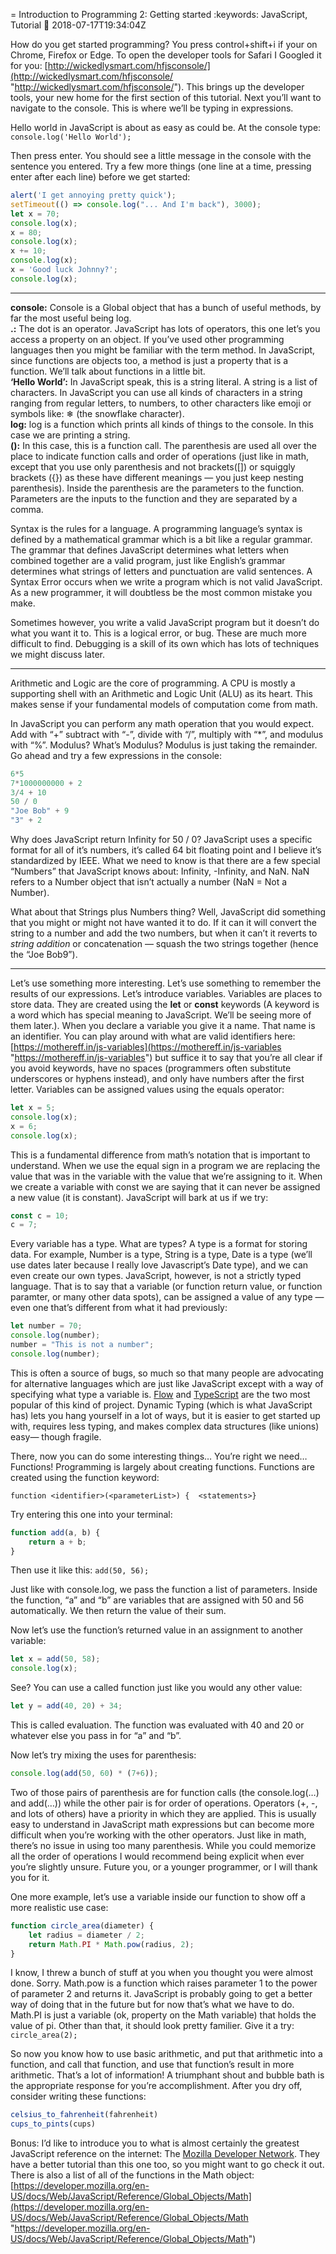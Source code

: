 = Introduction to Programming 2: Getting started
:keywords: JavaScript, Tutorial
:date: 2018-07-17T19:34:04Z

How do you get started programming? You press control+shift+i if your on Chrome, Firefox or Edge. To open the developer tools for Safari I Googled it for you: [http://wickedlysmart.com/hfjsconsole/](http://wickedlysmart.com/hfjsconsole/ "http://wickedlysmart.com/hfjsconsole/"). This brings up the developer tools, your new home for the first section of this tutorial. Next you’ll want to navigate to the console. This is where we’ll be typing in expressions.

Hello world in JavaScript is about as easy as could be. At the console type: `console.log('Hello World');`

Then press enter. You should see a little message in the console with the sentence you entered. Try a few more things (one line at a time, pressing enter after each line) before we get started:

```javascript
alert('I get annoying pretty quick');
setTimeout(() => console.log("... And I'm back"), 3000);
let x = 70;
console.log(x);
x = 80;
console.log(x);
x += 10;
console.log(x);
x = 'Good luck Johnny?';
console.log(x);
```

***

**console:** Console is a Global object that has a bunch of useful methods, by far the most useful being log.  
**.:** The dot is an operator. JavaScript has lots of operators, this one let’s you access a property on an object. If you’ve used other programming languages then you might be familiar with the term method. In JavaScript, since functions are objects too, a method is just a property that is a function. We’ll talk about functions in a little bit.  
**‘Hello World’:** In JavaScript speak, this is a string literal. A string is a list of characters. In JavaScript you can use all kinds of characters in a string ranging from regular letters, to numbers, to other characters like emoji or symbols like: ❄ (the snowflake character).  
**log:** log is a function which prints all kinds of things to the console. In this case we are printing a string.  
**():** In this case, this is a function call. The parenthesis are used all over the place to indicate function calls and order of operations (just like in math, except that you use only parenthesis and not brackets(\[\]) or squiggly brackets ({}) as these have different meanings — you just keep nesting parenthesis). Inside the parenthesis are the parameters to the function. Parameters are the inputs to the function and they are separated by a comma.

Syntax is the rules for a language. A programming language’s syntax is defined by a mathematical grammar which is a bit like a regular grammar. The grammar that defines JavaScript determines what letters when combined together are a valid program, just like English’s grammar determines what strings of letters and punctuation are valid sentences. A Syntax Error occurs when we write a program which is not valid JavaScript. As a new programmer, it will doubtless be the most common mistake you make.

Sometimes however, you write a valid JavaScript program but it doesn’t do what you want it to. This is a logical error, or bug. These are much more difficult to find. Debugging is a skill of its own which has lots of techniques we might discuss later.

***

Arithmetic and Logic are the core of programming. A CPU is mostly a supporting shell with an Arithmetic and Logic Unit (ALU) as its heart. This makes sense if your fundamental models of computation come from math.

In JavaScript you can perform any math operation that you would expect. Add with “+” subtract with “-”, divide with “/”, multiply with “*”, and modulus with “%”. Modulus? What’s Modulus? Modulus is just taking the remainder. Go ahead and try a few expressions in the console:
```javascript
6*5
7*1000000000 + 2
3/4 + 10
50 / 0
"Joe Bob" + 9
"3" + 2
```

Why does JavaScript return Infinity for 50 / 0? JavaScript uses a specific format for all of it’s numbers, it’s called 64 bit floating point and I believe it’s standardized by IEEE. What we need to know is that there are a few special “Numbers” that JavaScript knows about: Infinity, -Infinity, and NaN. NaN refers to a Number object that isn’t actually a number (NaN = Not a Number).

What about that Strings plus Numbers thing? Well, JavaScript did something that you might or might not have wanted it to do. If it can it will convert the string to a number and add the two numbers, but when it can’t it reverts to _string addition_ or concatenation — squash the two strings together (hence the “Joe Bob9”).

***

Let’s use something more interesting. Let’s use something to remember the results of our expressions. Let’s introduce variables. Variables are places to store data. They are created using the **let** or **const** keywords (A keyword is a word which has special meaning to JavaScript. We’ll be seeing more of them later.). When you declare a variable you give it a name. That name is an identifier. You can play around with what are valid identifiers here: [https://mothereff.in/js-variables](https://mothereff.in/js-variables "https://mothereff.in/js-variables") but suffice it to say that you’re all clear if you avoid keywords, have no spaces (programmers often substitute underscores or hyphens instead), and only have numbers after the first letter. Variables can be assigned values using the equals operator:
```javascript
let x = 5;
console.log(x);
x = 6;
console.log(x);
```

This is a fundamental difference from math’s notation that is important to understand. When we use the equal sign in a program we are replacing the value that was in the variable with the value that we’re assigning to it. When we create a variable with const we are saying that it can never be assigned a new value (it is constant). JavaScript will bark at us if we try:
```javascript
const c = 10;
c = 7;
```

Every variable has a type. What are types? A type is a format for storing data. For example, Number is a type, String is a type, Date is a type (we’ll use dates later because I really love Javascript’s Date type), and we can even create our own types. JavaScript, however, is not a strictly typed language. That is to say that a variable (or function return value, or function paramter, or many other data spots), can be assigned a value of any type — even one that’s different from what it had previously:
```javascript
let number = 70;
console.log(number);
number = "This is not a number";
console.log(number);
```

This is often a source of bugs, so much so that many people are advocating for alternative languages which are just like JavaScript except with a way of specifying what type a variable is. [Flow](https://flow.org/en/) and [TypeScript](https://www.typescriptlang.org/) are the two most popular of this kind of project. Dynamic Typing (which is what JavaScript has) lets you hang yourself in a lot of ways, but it is easier to get started up with, requires less typing, and makes complex data structures (like unions) easy— though fragile.

There, now you can do some interesting things… You’re right we need… Functions! Programming is largely about creating functions. Functions are created using the function keyword:

`function <identifier>(<parameterList>) {  <statements>}`

Try entering this one into your terminal:
```javascript
function add(a, b) {
	return a + b;
}
```

Then use it like this: `add(50, 56);`

Just like with console.log, we pass the function a list of parameters. Inside the function, “a” and “b” are variables that are assigned with 50 and 56 automatically. We then return the value of their sum.

Now let’s use the function’s returned value in an assignment to another variable:
```javascript
let x = add(50, 58);
console.log(x);
```

See? You can use a called function just like you would any other value:
```javascript
let y = add(40, 20) + 34;
```

This is called evaluation. The function was evaluated with 40 and 20 or whatever else you pass in for “a” and “b”.

Now let’s try mixing the uses for parenthesis:
```javascript
console.log(add(50, 60) * (7+6));
```

Two of those pairs of parenthesis are for function calls (the console.log(…) and add(…)) while the other pair is for order of operations. Operators (+, -, and lots of others) have a priority in which they are applied. This is usually easy to understand in JavaScript math expressions but can become more difficult when you’re working with the other operators. Just like in math, there’s no issue in using too many parenthesis. While you could memorize all the order of operations I would recommend being explicit when ever you’re slightly unsure. Future you, or a younger programmer, or I will thank you for it.

One more example, let’s use a variable inside our function to show off a more realistic use case:
```javascript
function circle_area(diameter) {
	let radius = diameter / 2;
	return Math.PI * Math.pow(radius, 2);
}
```

I know, I threw a bunch of stuff at you when you thought you were almost done. Sorry. Math.pow is a function which raises parameter 1 to the power of parameter 2 and returns it. JavaScript is probably going to get a better way of doing that in the future but for now that’s what we have to do. Math.PI is just a variable (ok, property on the Math variable) that holds the value of pi. Other than that, it should look pretty familier. Give it a try: `circle_area(2);`

So now you know how to use basic arithmetic, and put that arithmetic into a function, and call that function, and use that function’s result in more arithmetic. That’s a lot of information! A triumphant shout and bubble bath is the appropriate response for you’re accomplishment. After you dry off, consider writing these functions:
```javascript
celsius_to_fahrenheit(fahrenheit)
cups_to_pints(cups)
```

Bonus: I’d like to introduce you to what is almost certainly the greatest JavaScript reference on the internet: The [Mozilla Developer Network](https://developer.mozilla.org/en-US/docs/Web/JavaScript). They have a better tutorial than this one too, so you might want to go check it out. There is also a list of all of the functions in the Math object: [https://developer.mozilla.org/en-US/docs/Web/JavaScript/Reference/Global_Objects/Math](https://developer.mozilla.org/en-US/docs/Web/JavaScript/Reference/Global_Objects/Math "https://developer.mozilla.org/en-US/docs/Web/JavaScript/Reference/Global_Objects/Math")
